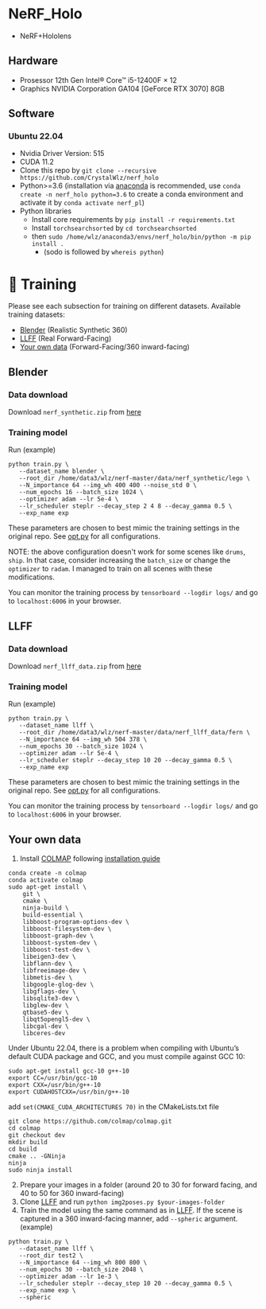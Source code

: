 # NeRF_Holo
* NeRF+Hololens

## Hardware

* Prosessor 12th Gen Intel® Core™ i5-12400F × 12
* Graphics NVIDIA Corporation GA104 [GeForce RTX 3070] 8GB

## Software

### Ubuntu 22.04
* Nvidia Driver Version: 515
* CUDA 11.2
* Clone this repo by `git clone --recursive https://github.com/CrystalWlz/nerf_holo`
* Python>=3.6 (installation via [anaconda](https://www.anaconda.com/distribution/) is recommended, use `conda create -n nerf_holo python=3.6` to create a conda environment and activate it by `conda activate nerf_pl`)
* Python libraries
    * Install core requirements by `pip install -r requirements.txt`
    * Install `torchsearchsorted` by `cd torchsearchsorted` 
    * then `sudo /home/wlz/anaconda3/envs/nerf_holo/bin/python -m pip install .`
      * (sodo is followed by `whereis python`)
    
# :key: Training

Please see each subsection for training on different datasets. Available training datasets:

* [Blender](#blender) (Realistic Synthetic 360)
* [LLFF](#llff) (Real Forward-Facing)
* [Your own data](#your-own-data) (Forward-Facing/360 inward-facing)

## Blender

   
### Data download

Download `nerf_synthetic.zip` from [here](https://drive.google.com/drive/folders/128yBriW1IG_3NJ5Rp7APSTZsJqdJdfc1)

### Training model

Run (example)
```
python train.py \
   --dataset_name blender \
   --root_dir /home/data3/wlz/nerf-master/data/nerf_synthetic/lego \
   --N_importance 64 --img_wh 400 400 --noise_std 0 \
   --num_epochs 16 --batch_size 1024 \
   --optimizer adam --lr 5e-4 \
   --lr_scheduler steplr --decay_step 2 4 8 --decay_gamma 0.5 \
   --exp_name exp
```

These parameters are chosen to best mimic the training settings in the original repo. See [opt.py](opt.py) for all configurations.

NOTE: the above configuration doesn't work for some scenes like `drums`, `ship`. In that case, consider increasing the `batch_size` or change the `optimizer` to `radam`. I managed to train on all scenes with these modifications.

You can monitor the training process by `tensorboard --logdir logs/` and go to `localhost:6006` in your browser.


## LLFF

   
### Data download

Download `nerf_llff_data.zip` from [here](https://drive.google.com/drive/folders/128yBriW1IG_3NJ5Rp7APSTZsJqdJdfc1)

### Training model

Run (example)
```
python train.py \
   --dataset_name llff \
   --root_dir /home/data3/wlz/nerf-master/data/nerf_llff_data/fern \
   --N_importance 64 --img_wh 504 378 \
   --num_epochs 30 --batch_size 1024 \
   --optimizer adam --lr 5e-4 \
   --lr_scheduler steplr --decay_step 10 20 --decay_gamma 0.5 \
   --exp_name exp
```

These parameters are chosen to best mimic the training settings in the original repo. See [opt.py](opt.py) for all configurations.

You can monitor the training process by `tensorboard --logdir logs/` and go to `localhost:6006` in your browser.

## Your own data

   
1. Install [COLMAP](https://github.com/colmap/colmap) following [installation guide](https://colmap.github.io/install.html)
```
conda create -n colmap
conda activate colmap
sudo apt-get install \
    git \
    cmake \
    ninja-build \
    build-essential \
    libboost-program-options-dev \
    libboost-filesystem-dev \
    libboost-graph-dev \
    libboost-system-dev \
    libboost-test-dev \
    libeigen3-dev \
    libflann-dev \
    libfreeimage-dev \
    libmetis-dev \
    libgoogle-glog-dev \
    libgflags-dev \
    libsqlite3-dev \
    libglew-dev \
    qtbase5-dev \
    libqt5opengl5-dev \
    libcgal-dev \
    libceres-dev
```
Under Ubuntu 22.04, there is a problem when compiling with Ubuntu’s default CUDA package and GCC, and you must compile against GCC 10:
```
sudo apt-get install gcc-10 g++-10
export CC=/usr/bin/gcc-10
export CXX=/usr/bin/g++-10
export CUDAHOSTCXX=/usr/bin/g++-10
```
add `set(CMAKE_CUDA_ARCHITECTURES 70)` in the CMakeLists.txt file
```
git clone https://github.com/colmap/colmap.git
cd colmap
git checkout dev
mkdir build
cd build
cmake .. -GNinja
ninja
sudo ninja install
```
2. Prepare your images in a folder (around 20 to 30 for forward facing, and 40 to 50 for 360 inward-facing)
3. Clone [LLFF](https://github.com/Fyusion/LLFF) and run `python img2poses.py $your-images-folder`
4. Train the model using the same command as in [LLFF](#llff). If the scene is captured in a 360 inward-facing manner, add `--spheric` argument.
(example)
```
python train.py \
   --dataset_name llff \
   --root_dir test2 \
   --N_importance 64 --img_wh 800 800 \
   --num_epochs 30 --batch_size 2048 \
   --optimizer adam --lr 1e-3 \
   --lr_scheduler steplr --decay_step 10 20 --decay_gamma 0.5 \
   --exp_name exp \
   --spheric
```
